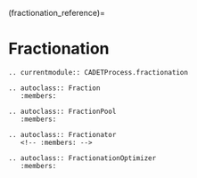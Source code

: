 (fractionation_reference)=
# Fractionation

```{eval-rst}
.. currentmodule:: CADETProcess.fractionation

.. autoclass:: Fraction
   :members:

.. autoclass:: FractionPool
   :members:

.. autoclass:: Fractionator
   <!-- :members: -->

.. autoclass:: FractionationOptimizer
   :members:
```

